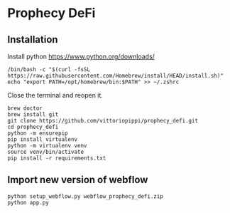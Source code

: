 # Prophecy DeFi

## Installation
Install python https://www.python.org/downloads/
```
/bin/bash -c "$(curl -fsSL https://raw.githubusercontent.com/Homebrew/install/HEAD/install.sh)"
echo "export PATH=/opt/homebrew/bin:$PATH" >> ~/.zshrc
```
Close the terminal and reopen it.
```
brew doctor
brew install git
git clone https://github.com/vittoriopippi/prophecy_defi.git
cd prophecy_defi
python -m ensurepip
pip install virtualenv
python -m virtualenv venv
source venv/bin/activate
pip install -r requirements.txt
```

## Import new version of webflow
```
python setup_webflow.py webflow_prophecy_defi.zip
python app.py
```
